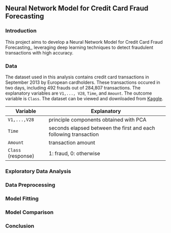 ## Neural Network Model for Credit Card Fraud Forecasting

### Introduction

This project aims to develop a Neural Network Model for Credit Card Fraud Forecasting,, leveraging deep learning techniques to detect fraudulent transactions with high accuracy.

### Data

The dataset used in this analysis contains credit card transactions in September 2013 by European cardholders. These transactions occured in two days, including 492 frauds out of 284,807 transactions. The explanatory variables are `V1,..., V28`, `Time`, and `Amount`. The outcome variable is `Class`. The dataset can be viewed and downloaded from [Kaggle](https://www.kaggle.com/datasets/mlg-ulb/creditcardfraud?resource=download).

|Variable|Explanatory|
|---|---|
|`V1,...,V28`|principle components obtained with PCA|
|`Time`|seconds elapsed between the first and each following transaction|
|`Amount`|transaction amount|
|`Class` (response)|1: fraud, 0: otherwise|

### Exploratory Data Analysis

### Data Preprocessing

### Model Fitting

### Model Comparison

### Conclusion
